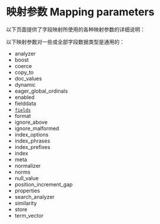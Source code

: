 # 映射参数 Mapping parameters

以下页面提供了字段映射所使用的各种映射参数的详细说明：

以下映射参数对一些或全部字段数据类型是通用的：

* analyzer
* boost
* coerce
* copy_to
* doc_values
* dynamic
* eager_global_ordinals
* enabled
* fielddata
* [`fields`]()
* format
* ignore_above
* ignore_malformed
* index_options
* index_phrases
* index_prefixes
* index
* meta
* normalizer
* norms
* null_value
* position_increment_gap
* properties
* search_analyzer
* similarity
* store
* term_vector